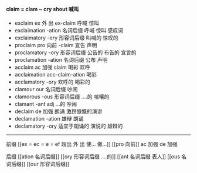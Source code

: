 #### claim = clam ~ cry shout 喊叫
- exclaim  ex 外 出 ex-claim  呼喊 惊叫
- exclaimation -ation 名词后缀 呼喊 惊叫 感叹词
- exclaimatory -ory 形容词后缀 叫喊的 惊叹的
- proclaim pro 向前 -claim 宣告 声明 
- proclamatory -ory 形容词后缀  公告的 布告的 宣言的
- proclamation -ation 名词后缀  公布 声明
- acclaim ac 加强 claim  喝彩 欢呼
- acclaimation acc-claim-ation 喝彩
- acclamatory -ory 欢呼的 喝彩的
- clamour our 名词后缀 吵闹  
- clamorous -ous 形容词后缀 ....的 喧嚷的
- clamant -ant  adj  ...的  吵闹
- declaim  de 加强  朗诵 激昂慷慨的演讲
- declamation  -ation 雄辩 朗诵
- declamatory -ory 适宜于朗诵的 演说的 雄辩的


---
前缀
[[ex  = ec = e = ef 超出 外 出 使... 做...]]
[[pro 向前]]
ac 加强
de 加强

后缀
[[ation 名词后缀]]
[[ory 形容词后缀 ....的]]
[[ant 名词后缀 表人]]
[[ous 名词后缀]]
[[our 形容词后缀]]